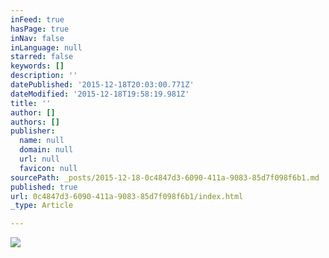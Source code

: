 ```yaml
---
inFeed: true
hasPage: true
inNav: false
inLanguage: null
starred: false
keywords: []
description: ''
datePublished: '2015-12-18T20:03:00.771Z'
dateModified: '2015-12-18T19:58:19.981Z'
title: ''
author: []
authors: []
publisher:
  name: null
  domain: null
  url: null
  favicon: null
sourcePath: _posts/2015-12-18-0c4847d3-6090-411a-9083-85d7f098f6b1.md
published: true
url: 0c4847d3-6090-411a-9083-85d7f098f6b1/index.html
_type: Article

---
```

![](https://s3-us-west-2.amazonaws.com/the-grid-img/p/f64fe9b75e82e181c5379c769b12f141484c746e.jpg)